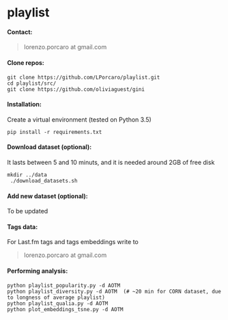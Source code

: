 # playlist

#### Contact:
>lorenzo.porcaro at gmail.com

#### Clone repos:
```
git clone https://github.com/LPorcaro/playlist.git
cd playlist/src/
git clone https://github.com/oliviaguest/gini
```

#### Installation:
Create a virtual environment (tested on Python 3.5)
 ```
pip install -r requirements.txt
 ```
 
 #### Download dataset (optional):
 It lasts between 5 and 10 minuts, and it is needed around 2GB of free disk
 ```
 mkdir ../data
  ./download_datasets.sh
```

 #### Add new dataset (optional):
 To be updated

 #### Tags data:
For Last.fm tags and tags embeddings write to 
> lorenzo.porcaro at gmail.com

 #### Performing analysis:
```
python playlist_popularity.py -d AOTM
python playlist_diversity.py -d AOTM  (# ~20 min for CORN dataset, due to longness of average playlist) 
python playlist_qualia.py -d AOTM 
python plot_embeddings_tsne.py -d AOTM
```
